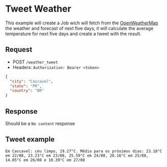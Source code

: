 # Tweet Weather

This example will create a Job wich will fetch from the [OpenWeatherMap](http://openweathermap.org/) the weather and forecast of next five days, it will calculate the average temperature for next five days and create a tweet with the result.

## Request
- POST `/weather_tweet`
- Headers: `Authorization: Bearer <token>`

```json
{
  "city": "Cascavel",
  "state": "PR",
  "country": "BR"
}
```

## Response
Should be a `No content` response

## Tweet example
```
Em Cascavel: céu limpo, 19.27°C. Média para os próximos dias: 23.18°C em 22/08, 23.23°C em 23/08, 25.59°C em 24/08, 26.16°C em 25/08, 14.05°C em 26/08 e 10.39°C em 27/08
```
